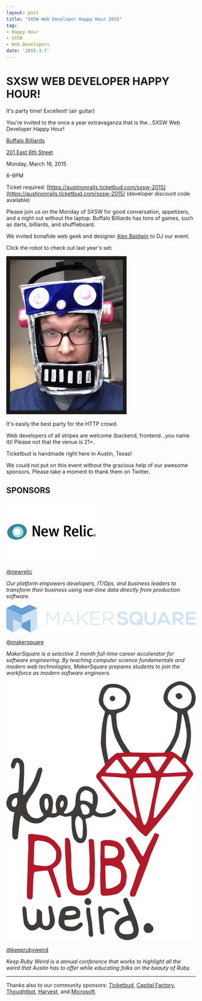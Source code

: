 ```yaml
---
layout: post
title: "SXSW Web Developer Happy Hour 2015"
tag:
- Happy Hour
- SXSW
- Web Developers
date: '2015-3-7'
---
```

# SXSW WEB DEVELOPER HAPPY HOUR!

It's party time! Excellent! (air guitar)

You're invited to the once a year extravaganza that is the...SXSW Web Developer Happy Hour!

[Buffalo Billiards](http://buffalobilliardsaustin.com/)

[201 East 6th Street](https://www.google.com/maps/place/Buffalo+Billiards/@30.267462,-97.741223,17z/data=!4m6!1m3!3m2!1s0x8644b5a77f2bb92b:0xcd55080a3c977b11!2sBuffalo+Billiards!3m1!1s0x8644b5a77f2bb92b:0xcd55080a3c977b11)

Monday, March 16, 2015

6-9PM

Ticket required: [https://austinonrails.ticketbud.com/sxsw-2015](https://austinonrails.ticketbud.com/sxsw-2015) (developer discount code available)

Please join us on the Monday of SXSW for good conversation, appetizers, and a night out without the laptop.  Buffalo Billiards has tons of games, such as darts, billiards, and shuffleboard. 

We invited bonafide web geek and designer [Alex Baldwin](http://alexbaldwin.com) to DJ our event. 

Click the robot to check out last year's set:

<a href="https://w.soundcloud.com/player/?url=https%3A//api.soundcloud.com/tracks/139618238&amp;auto_play=false&amp;hide_related=false&amp;show_comments=true&amp;show_user=true&amp;show_reposts=false&amp;visual=true" target="_blank"><img src="/files/alex-robot-300.jpg" 
alt="alex baldwin dj set" border="10" /></a>

It's easily the best party for the HTTP crowd.  

Web developers of all stripes are welcome (backend, frontend...you name it)!  Please not that the venue is 21+.

Ticketbud is handmade right here in Austin, Texas!

We could not put on this event without the gracious help of our awesome sponsors. Please take a moment to thank them on Twitter.

## SPONSORS 
<a href="http://newrelic.com/"><img src="/files/newrelic.png"/></a>

[@newrelic](https://twitter.com/newrelic)

_Our platform empowers developers, IT/Ops, and business leaders to transform their business using real-time data directly from production software._

<a href="http://makersquare.com"><img src="/files/makersquare.png"/></a>

[@makersquare](https://twitter.com/makersquare)

_MakerSquare is a selective 3 month full-time career accelerator for software engineering. By teaching computer science fundamentals and modern web technologies, MakerSquare prepares students to join the workforce as modern software engineers._

<a href="http://keeprubyweird.com"><img src="/files/ruby_weird.png"/></a>

[@keeprubyweird](https://twitter.com/keeprubyweird)

_Keep Ruby Weird is a annual conference that works to highlight all the weird that Austin has to offer while educating folks on the beauty of Ruby._

---

Thanks also to our community sponsors: [Ticketbud](http://ticketbud.com), [Capital Factory](http://capitalfactory.com), [Thoughtbot](http://thoughtbot.com), [Harvest](http://getharvest.com), and [Microsoft](http://microsoft.com/startups).
